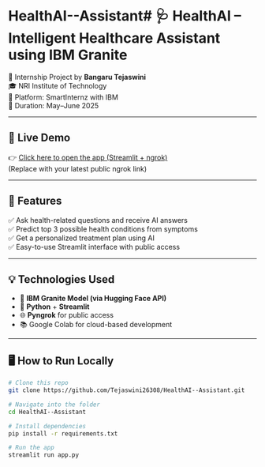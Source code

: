 # HealthAI--Assistant# 🩺 HealthAI – Intelligent Healthcare Assistant using IBM Granite

🚀 Internship Project by **Bangaru Tejaswini**  
🎓 NRI Institute of Technology  
🧠 Platform: SmartInternz with IBM  
📅 Duration: May–June 2025  

---

## 🔗 Live Demo

👉 [Click here to open the app (Streamlit + ngrok)](https://your-ngrok-url.ngrok.io)  
(Replace with your latest public ngrok link)

---

## 🧠 Features

✅ Ask health-related questions and receive AI answers  
✅ Predict top 3 possible health conditions from symptoms  
✅ Get a personalized treatment plan using AI  
✅ Easy-to-use Streamlit interface with public access

---

## 💡 Technologies Used

- 💬 **IBM Granite Model (via Hugging Face API)**
- 🐍 **Python** + **Streamlit**
- 🌐 **Pyngrok** for public access
- 📚 Google Colab for cloud-based development

---

## 🖥️ How to Run Locally

```bash
# Clone this repo
git clone https://github.com/Tejaswini26308/HealthAI--Assistant.git

# Navigate into the folder
cd HealthAI--Assistant

# Install dependencies
pip install -r requirements.txt

# Run the app
streamlit run app.py
